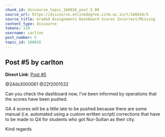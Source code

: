 ```yaml
---
chunk_id: discourse_topic_166816_post_5_00
source_url: https://discourse.onlinedegree.iitm.ac.in/t/166816/5
source_title: Graded Assignments Dashboard Scores Incorrect/Missing
content_type: discourse
tokens: 119
username: carlton
post_number: 5
topic_id: 166816
---
```


## Post #5 by carlton

**Direct Link**: [Post #5](https://discourse.onlinedegree.iitm.ac.in/t/166816/5)

@24ds3000061 @22f2001532

Can you check the dashboard now, I’ve been informed by operations that the scores have been pushed.

GA 4 scores will be a little late to be pushed because there are some manual (i.e. automated using a custom written script) corrections that have to be made to Q4 for students who got Nur-Sultan as their city.

Kind regards
